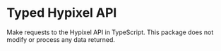 # Typed Hypixel API

Make requests to the Hypixel API in TypeScript. This package does not modify or process any data returned.
